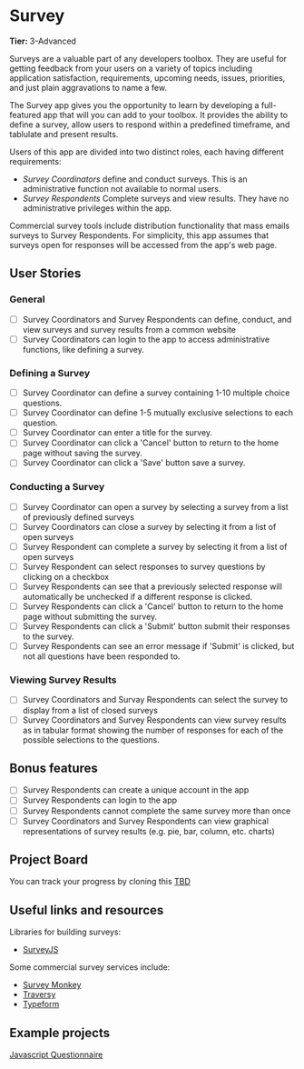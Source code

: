 # Survey

**Tier:** 3-Advanced

Surveys are a valuable part of any developers toolbox. They are useful for
getting feedback from your users on a variety of topics including application
satisfaction, requirements, upcoming needs, issues, priorities, and just plain
aggravations to name a few.

The Survey app gives you the opportunity to learn by developing a full-featured
app that will you can add to your toolbox. It provides the ability to define a 
survey, allow users to respond within a predefined timeframe, and tablulate 
and present results.

Users of this app are divided into two distinct roles, each having different
requirements:

- _Survey Coordinators_ define and conduct surveys. This is an administrative
function not available to normal users.
- _Survey Respondents_ Complete surveys and view results. They have no
administrative privileges within the app.

Commercial survey tools include distribution functionality that mass emails
surveys to Survey Respondents. For simplicity, this app assumes that surveys
open for responses will be accessed from the app's web page.

## User Stories

### General
-   [ ] Survey Coordinators and Survey Respondents can define, conduct, and 
view surveys and survey results from a common website
-   [ ] Survey Coordinators can login to the app to access administrative 
functions, like defining a survey.
### Defining a Survey
-   [ ] Survey Coordinator can define a survey containing 1-10 multiple choice 
questions.
-   [ ] Survey Coordinator can define 1-5 mutually exclusive selections to each 
question.
-   [ ] Survey Coordinator can enter a title for the survey.
-   [ ] Survey Coordinator can click a 'Cancel' button to return to the home
page without saving the survey.
-   [ ] Survey Coordinator can click a 'Save' button save a survey.
### Conducting a Survey
-   [ ] Survey Coordinator can open a survey by selecting a survey from a
list of previously defined surveys
-   [ ] Survey Coordinators can close a survey by selecting it from a list of
open surveys
-   [ ] Survey Respondent can complete a survey by selecting it from a list of
open surveys
-   [ ] Survey Respondent can select responses to survey questions by clicking 
on a checkbox
-   [ ] Survey Respondents can see that a previously selected response will 
automatically be unchecked if a different response is clicked.
-   [ ] Survey Respondents can click a 'Cancel' button to return to the home
page without submitting the survey.
-   [ ] Survey Respondents can click a 'Submit' button submit their responses
to the survey.
-   [ ] Survey Respondents can see an error message if 'Submit' is clicked,
but not all questions have been responded to.
### Viewing Survey Results
-   [ ] Survey Coordinators and Survay Respondents can select the survey to 
display from a list of closed surveys
-   [ ] Survey Coordinators and Survey Respondents can view survey results as
in tabular format showing the number of responses for each of the possible
selections to the questions.

## Bonus features

-   [ ] Survey Respondents can create a unique account in the app
-   [ ] Survey Respondents can login to the app
-   [ ] Survey Respondents cannot complete the same survey more than once
-   [ ] Survey Coordinators and Survey Respondents can view graphical
representations of survey results (e.g. pie, bar, column, etc. charts)

## Project Board

You can track your progress by cloning this [TBD](url-goes-here)

## Useful links and resources

Libraries for building surveys:
- [SurveyJS](https://surveyjs.io/Overview/Library/)

Some commercial survey services include:
- [Survey Monkey](https://www.surveymonkey.com/)
- [Traversy]()
- [Typeform](https://www.typeform.com/)

## Example projects

[Javascript Questionnaire](https://codepen.io/amyfu/pen/oLChg)
